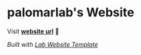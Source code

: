 
# palomarlab's Website

Visit **[website url](#)** 🚀

_Built with [Lab Website Template](https://greene-lab.gitbook.io/lab-website-template-docs)_

